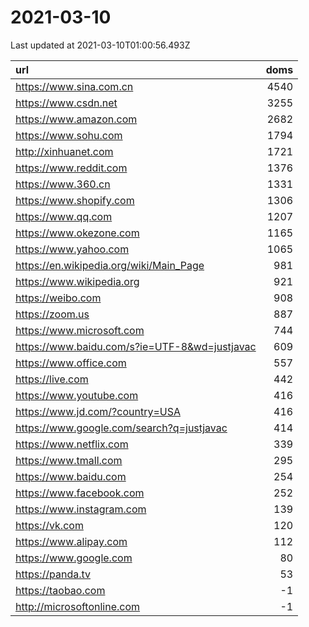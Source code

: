 # 2021-03-10

<!-- BEGIN -->
Last updated at 2021-03-10T01:00:56.493Z

url | doms
:- | -:
https://www.sina.com.cn | 4540
https://www.csdn.net | 3255
https://www.amazon.com | 2682
https://www.sohu.com | 1794
http://xinhuanet.com | 1721
https://www.reddit.com | 1376
https://www.360.cn | 1331
https://www.shopify.com | 1306
https://www.qq.com | 1207
https://www.okezone.com | 1165
https://www.yahoo.com | 1065
https://en.wikipedia.org/wiki/Main_Page | 981
https://www.wikipedia.org | 921
https://weibo.com | 908
https://zoom.us | 887
https://www.microsoft.com | 744
https://www.baidu.com/s?ie=UTF-8&wd=justjavac | 609
https://www.office.com | 557
https://live.com | 442
https://www.youtube.com | 416
https://www.jd.com/?country=USA | 416
https://www.google.com/search?q=justjavac | 414
https://www.netflix.com | 339
https://www.tmall.com | 295
https://www.baidu.com | 254
https://www.facebook.com | 252
https://www.instagram.com | 139
https://vk.com | 120
https://www.alipay.com | 112
https://www.google.com | 80
https://panda.tv | 53
https://taobao.com | -1
http://microsoftonline.com | -1
<!-- END -->
